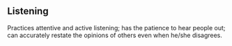 ## Listening 

Practices attentive and active listening; has the patience to hear people out; can accurately restate the opinions of others even when he/she disagrees.